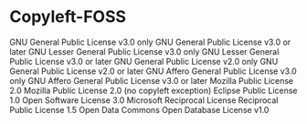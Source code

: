 # Copyleft-FOSS

GNU General Public License v3.0 only
GNU General Public License v3.0 or later
GNU Lesser General Public License v3.0 only
GNU Lesser General Public License v3.0 or later
GNU General Public License v2.0 only
GNU General Public License v2.0 or later
GNU Affero General Public License v3.0 only
GNU Affero General Public License v3.0 or later
Mozilla Public License 2.0
Mozilla Public License 2.0 (no copyleft exception)
Eclipse Public License 1.0
Open Software License 3.0
Microsoft Reciprocal License
Reciprocal Public License 1.5
Open Data Commons Open Database License v1.0
